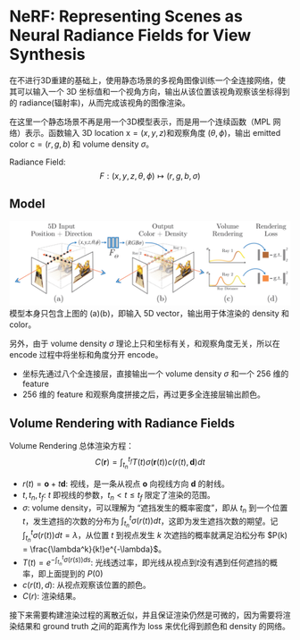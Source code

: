 # NeRF: Representing Scenes as Neural Radiance Fields for View Synthesis
在不进行3D重建的基础上，使用静态场景的多视角图像训练一个全连接网络，使其可以输入一个 3D 坐标值和一个视角方向，输出从该位置该视角观察该坐标得到的 radiance(辐射率)，从而完成该视角的图像渲染。

在这里一个静态场景不再是用一个3D模型表示，而是用一个连续函数（MPL 网络）表示。函数输入 3D location $\text{x}=(x,y,z)$和观察角度 $(\theta, \phi)$，输出 emitted color $\text{c} = (r,g,b)$ 和 volume density $\sigma$。

Radiance Field:
$$F: (x,y,z,\theta, \phi)\mapsto (r,g,b,\sigma)$$

## Model
![NeRF](../imgs/NeRF.png)
模型本身只包含上图的 (a)(b)，即输入 5D vector，输出用于体渲染的 density 和 color。

另外，由于 volume density $\sigma$ 理论上只和坐标有关，和观察角度无关，所以在 encode 过程中将坐标和角度分开 encode。

- 坐标先通过八个全连接层，直接输出一个 volume density $\sigma$ 和一个 256 维的 feature
- 256 维的 feature 和观察角度拼接之后，再过更多全连接层输出颜色。

## Volume Rendering with Radiance Fields
Volume Rendering 总体渲染方程：
$$C(\mathbf{r}) = \int_{t_n}^{t_f} T(t) \sigma(\mathbf{r}(t))c(r(t), \mathbf{d})dt$$
- $r(t) = \mathbf{o} + t\mathbf{d}$: 视线，是一条从视点 $\mathbf{o}$ 向视线方向 $\mathbf{d}$ 的射线。
- $t, t_n, t_f$: $t$ 即视线的参数，$t_n<t\leq t_f$ 限定了渲染的范围。
- $\sigma$: volume density，可以理解为 “遮挡发生的概率密度”，即从 $t_n$ 到一个位置 $t$，发生遮挡的次数的分布为 $\int_{t_n}^t\sigma(r(t))dt$，这即为发生遮挡次数的期望。记$\int_{t_n}^t\sigma(r(t))dt=\lambda$，从位置 $t$ 到视点发生 $k$ 次遮挡的概率就满足泊松分布 $P(k) = \frac{\lambda^k}{k!}e^{-\lambda}$。
- $T(t) = e^{-\int_{t_n}^t\sigma(r(s))ds}$: 光线透过率，即光线从视点到$t$没有遇到任何遮挡的概率，即上面提到的 $P(0)$
- $c(r(t), d)$: 从视点观察该位置的颜色。
- $C(r)$: 渲染结果。

接下来需要构建渲染过程的离散近似，并且保证渲染仍然是可微的，因为需要将渲染结果和 ground truth 之间的距离作为 loss 来优化得到颜色和 density 的网络。